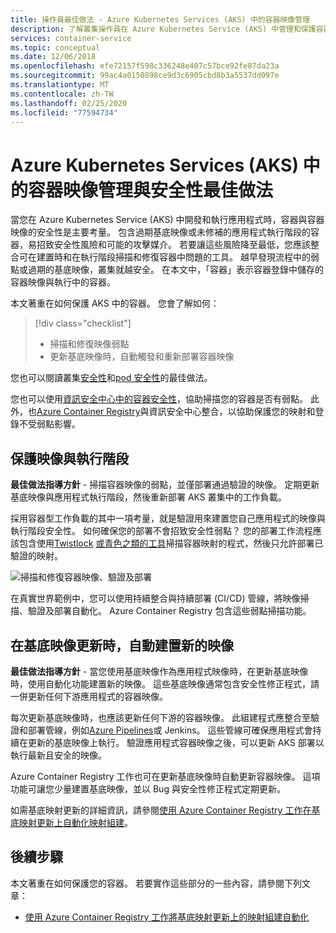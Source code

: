 ```yaml
---
title: 操作員最佳做法 - Azure Kubernetes Services (AKS) 中的容器映像管理
description: 了解叢集操作員在 Azure Kubernetes Service (AKS) 中管理和保護容器映像的最佳做法
services: container-service
ms.topic: conceptual
ms.date: 12/06/2018
ms.openlocfilehash: efe72157f598c336248e407c57bce92fe87da23a
ms.sourcegitcommit: 99ac4a0150898ce9d3c6905cbd8b3a5537dd097e
ms.translationtype: MT
ms.contentlocale: zh-TW
ms.lasthandoff: 02/25/2020
ms.locfileid: "77594734"
---
```

# <a name="best-practices-for-container-image-management-and-security-in-azure-kubernetes-service-aks"></a>Azure Kubernetes Services (AKS) 中的容器映像管理與安全性最佳做法

當您在 Azure Kubernetes Service (AKS) 中開發和執行應用程式時，容器與容器映像的安全性是主要考量。 包含過期基底映像或未修補的應用程式執行階段的容器，易招致安全性風險和可能的攻擊媒介。 若要讓這些風險降至最低，您應該整合可在建置時和在執行階段掃描和修復容器中問題的工具。 越早發現流程中的弱點或過期的基底映像，叢集就越安全。 在本文中，「容器」表示容器登錄中儲存的容器映像與執行中的容器。

本文著重在如何保護 AKS 中的容器。 您會了解如何：

> [!div class="checklist"]
> * 掃描和修復映像弱點
> * 更新基底映像時，自動觸發和重新部署容器映像

您也可以閱讀叢集[安全性][best-practices-cluster-security]和[pod 安全性][best-practices-pod-security]的最佳做法。

您也可以使用[資訊安全中心中的容器安全性][security-center-containers]，協助掃描您的容器是否有弱點。  此外，也[Azure Container Registry][security-center-acr]與資訊安全中心整合，以協助保護您的映射和登錄不受弱點影響。

## <a name="secure-the-images-and-run-time"></a>保護映像與執行階段

**最佳做法指導方針** - 掃描容器映像的弱點，並僅部署通過驗證的映像。 定期更新基底映像與應用程式執行階段，然後重新部署 AKS 叢集中的工作負載。

採用容器型工作負載的其中一項考量，就是驗證用來建置您自己應用程式的映像與執行階段安全性。 如何確保您的部署不會招致安全性弱點？ 您的部署工作流程應該包含使用[Twistlock][twistlock] [或青色之類的工具][aqua]掃描容器映射的程式，然後只允許部署已驗證的映射。

![掃描和修復容器映像、驗證及部署](media/operator-best-practices-container-security/scan-container-images-simplified.png)

在真實世界範例中，您可以使用持續整合與持續部署 (CI/CD) 管線，將映像掃描、驗證及部署自動化。 Azure Container Registry 包含這些弱點掃描功能。

## <a name="automatically-build-new-images-on-base-image-update"></a>在基底映像更新時，自動建置新的映像

**最佳做法指導方針** - 當您使用基底映像作為應用程式映像時，在更新基底映像時，使用自動化功能建置新的映像。 這些基底映像通常包含安全性修正程式，請一併更新任何下游應用程式的容器映像。

每次更新基底映像時，也應該更新任何下游的容器映像。 此組建程式應整合至驗證和部署管線，例如[Azure Pipelines][azure-pipelines]或 Jenkins。 這些管線可確保應用程式會持續在更新的基底映像上執行。 驗證應用程式容器映像之後，可以更新 AKS 部署以執行最新且安全的映像。

Azure Container Registry 工作也可在更新基底映像時自動更新容器映像。 這項功能可讓您少量建置基底映像，並以 Bug 與安全性修正程式定期更新。

如需基底映射更新的詳細資訊，請參閱[使用 Azure Container Registry 工作在基底映射更新上自動化映射組建][acr-base-image-update]。

## <a name="next-steps"></a>後續步驟

本文著重在如何保護您的容器。 若要實作這些部分的一些內容，請參閱下列文章：

* [使用 Azure Container Registry 工作將基底映射更新上的映射組建自動化][acr-base-image-update]

<!-- EXTERNAL LINKS -->
[azure-pipelines]: /azure/devops/pipelines/?view=vsts
[twistlock]: https://www.twistlock.com/
[aqua]: https://www.aquasec.com/

<!-- INTERNAL LINKS -->
[best-practices-cluster-security]: operator-best-practices-cluster-security.md
[best-practices-pod-security]: developer-best-practices-pod-security.md
[acr-base-image-update]: ../container-registry/container-registry-tutorial-base-image-update.md
[security-center-containers]: /azure/security-center/container-security
[security-center-acr]: /azure/security-center/azure-container-registry-integration